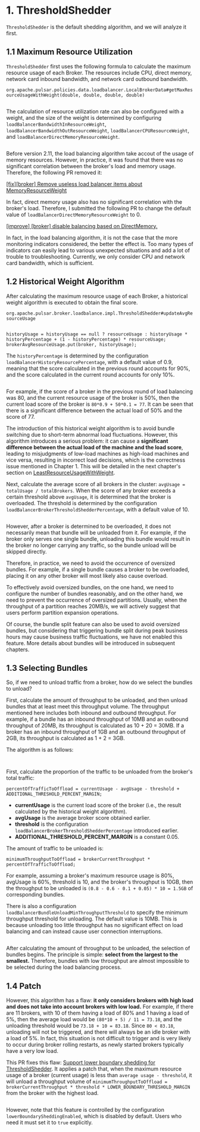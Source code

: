 # 1. ThresholdShedder

`ThresholdShedder` is the default shedding algorithm, and we will analyze it first.

## **1.1 Maximum Resource Utilization**

`ThresholdShedder` first uses the following formula to calculate the maximum resource usage of each Broker. The resources include CPU, direct memory, network card inbound bandwidth, and network card outbound bandwidth.

`org.apache.pulsar.policies.data.loadbalancer.LocalBrokerData#getMaxResourceUsageWithWeight(double, double, double, double)`

<figure><img src="../.gitbook/assets/image (5).png" alt=""><figcaption></figcaption></figure>

The calculation of resource utilization rate can also be configured with a weight, and the size of the weight is determined by configuring `loadBalancerBandwidthInResourceWeight`, `loadBalancerBandwidthOutResourceWeight`, `loadBalancerCPUResourceWeight`, and `loadBalancerDirectMemoryResourceWeight`.

<figure><img src="../.gitbook/assets/image (6).png" alt=""><figcaption></figcaption></figure>

Before version 2.11, the load balancing algorithm take accout of the usage of memory resources. However, in practice, it was found that there was no significant correlation between the broker's load and memory usage. Therefore, the following PR removed it:

[\[fix\]\[broker\] Remove useless load balancer items about MemoryResourceWeight](https://github.com/apache/pulsar/pull/19559)



&#x20;

In fact, direct memory usage also has no significant correlation with the broker's load. Therefore, I submitted the following PR to change the default value of `loadBalancerDirectMemoryResourceWeight` to 0.

[\[improve\] \[broker\] disable balancing based on DirectMemory.](https://github.com/apache/pulsar/pull/21168)



&#x20;

In fact, in the load balancing algorithm, it is not the case that the more monitoring indicators considered, the better the effect is. Too many types of indicators can easily lead to various unexpected situations and add a lot of trouble to troubleshooting. Currently, we only consider CPU and network card bandwidth, which is sufficient.

&#x20;

## **1.2 Historical Weight Algorithm**

After calculating the maximum resource usage of each Broker, a historical weight algorithm is executed to obtain the final score.

`org.apache.pulsar.broker.loadbalance.impl.ThresholdShedder#updateAvgResourceUsage`

<figure><img src="../.gitbook/assets/image (7).png" alt=""><figcaption></figcaption></figure>

```
historyUsage = historyUsage == null ? resourceUsage : historyUsage * historyPercentage + (1 - historyPercentage) * resourceUsage;
brokerAvgResourceUsage.put(broker, historyUsage);
```





The `historyPercentage` is determined by the configuration `loadBalancerHistoryResourcePercentage`, with a default value of 0.9, meaning that the score calculated in the previous round accounts for 90%, and the score calculated in the current round accounts for only 10%.

<figure><img src="../.gitbook/assets/image (10).png" alt=""><figcaption></figcaption></figure>

For example, if the score of a broker in the previous round of load balancing was 80, and the current resource usage of the broker is 50%, then the current load score of the broker is `80*0.9 + 50*0.1 = 77`. It can be seen that there is a significant difference between the actual load of 50% and the score of 77.

&#x20;

The introduction of this historical weight algorithm is to avoid bundle switching due to short-term abnormal load fluctuations. However, this algorithm introduces a serious problem: it can cause a **significant difference between the actual load of the machine and the load score**, leading to misjudgments of low-load machines as high-load machines and vice versa, resulting in incorrect load decisions, which is the correctness issue mentioned in Chapter 1. This will be detailed in the next chapter's section on [LeastResourceUsageWithWeight](../chapter-3-load-balancing-algorithm-principles-and-analysis-placement-strategy/2.-leastresourceusagewithweight.md).

&#x20;

Next, calculate the average score of all brokers in the cluster: `avgUsage = totalUsage / totalBrokers`. When the score of any broker exceeds a certain threshold above `avgUsage`, it is determined that the broker is overloaded. The threshold is determined by the configuration `loadBalancerBrokerThresholdShedderPercentage`, with a default value of 10.

<figure><img src="../.gitbook/assets/image (11).png" alt=""><figcaption></figcaption></figure>

However, after a broker is determined to be overloaded, it does not necessarily mean that bundle will be unloaded from it. For example, if the broker only serves one single bundle, unloading this bundle would result in the broker no longer carrying any traffic, so the bundle unload will be skipped directly.

&#x20;

Therefore, in practice, we need to avoid the occurrence of oversized bundles. For example, if a single bundle causes a broker to be overloaded, placing it on any other broker will most likely also cause overload.

To effectively avoid oversized bundles, on the one hand, we need to configure the number of bundles reasonably, and on the other hand, we need to prevent the occurrence of oversized partitions. Usually, when the throughput of a partition reaches 20MB/s, we will actively suggest that users perform partition expansion operations.

Of course, the bundle split feature can also be used to avoid oversized bundles, but considering that triggering bundle split during peak business hours may cause business traffic fluctuations, we have not enabled this feature. More details about bundles will be introduced in subsequent chapters.





## **1.3 Selecting Bundles**

So, if we need to unload traffic from a broker, how do we select the bundles to unload?

&#x20;

First, calculate the amount of throughput to be unloaded, and then unload bundles that at least meet this throughput volume. The throughput mentioned here includes both inbound and outbound throughput. For example, if a bundle has an inbound throughput of 10MB and an outbound throughput of 20MB, its throughput is calculated as 10 + 20 = 30MB. If a broker has an inbound throughput of 1GB and an outbound throughput of 2GB, its throughput is calculated as 1 + 2 = 3GB.

&#x20;

The algorithm is as follows:

<figure><img src="../.gitbook/assets/image (12).png" alt=""><figcaption></figcaption></figure>

<figure><img src="../.gitbook/assets/image (13).png" alt=""><figcaption></figcaption></figure>

First, calculate the proportion of the traffic to be unloaded from the broker's total traffic:

```
percentOfTrafficToOffload = currentUsage - avgUsage - threshold + ADDITIONAL_THRESHOLD_PERCENT_MARGIN;
```

* **currentUsage** is the current load score of the broker (i.e., the result calculated by the historical weight algorithm).
* **avgUsage** is the average broker score obtained earlier.
* **threshold** is the configuration `loadBalancerBrokerThresholdShedderPercentage` introduced earlier.
* **ADDITIONAL\_THRESHOLD\_PERCENT\_MARGIN** is a constant 0.05.

&#x20;

The amount of traffic to be unloaded is:

```
minimumThroughputToOffload = brokerCurrentThroughput * percentOfTrafficToOffload;
```

For example, assuming a broker's maximum resource usage is 80%, avgUsage is 60%, threshold is 10, and the broker's throughput is 10GB, then the throughput to be unloaded is `(0.8 - 0.6 - 0.1 + 0.05) * 10 = 1.5GB` of corresponding bundles.

&#x20;

There is also a configuration `loadBalancerBundleUnloadMinThroughputThreshold` to specify the minimum throughput threshold for unloading. The default value is 10MB. This is because unloading too little throughput has no significant effect on load balancing and can instead cause user connection interruptions.

<figure><img src="../.gitbook/assets/image (14).png" alt=""><figcaption></figcaption></figure>

After calculating the amount of throughput to be unloaded, the selection of bundles begins. The principle is simple: **select from the largest to the smallest.** Therefore, bundles with low throughput are almost impossible to be selected during the load balancing process.

&#x20;

&#x20;

## **1.4 Patch**

However, this algorithm has a flaw: **it only considers brokers with high load and does not take into account brokers with low load.** For example, if there are 11 brokers, with 10 of them having a load of 80% and 1 having a load of 5%, then the average load would be `(80*10 + 5) / 11 = 73.18`, and the unloading threshold would be `73.18 + 10 = 83.18`. Since `80 < 83.18`, unloading will not be triggered, and there will always be an idle broker with a load of 5%. In fact, this situation is not difficult to trigger and is very likely to occur during broker rolling restarts, as newly started brokers typically have a very low load.

This PR fixes this flaw: [Support lower boundary shedding for ThresholdShedder](https://github.com/apache/pulsar/pull/17456). It applies a patch that, when the maximum resource usage of a broker (current usage) is less than `average usage - threshold`, it will unload a throughput volume of `minimumThroughputToOffload = brokerCurrentThroughput * threshold * LOWER_BOUNDARY_THRESHOLD_MARGIN` from the broker with the highest load.

<figure><img src="../.gitbook/assets/image (15).png" alt=""><figcaption></figcaption></figure>

However, note that this feature is controlled by the configuration `lowerBoundarySheddingEnabled`, which is disabled by default. Users who need it must set it to `true` explicitly.

<figure><img src="../.gitbook/assets/image (19).png" alt=""><figcaption></figcaption></figure>

&#x20;



